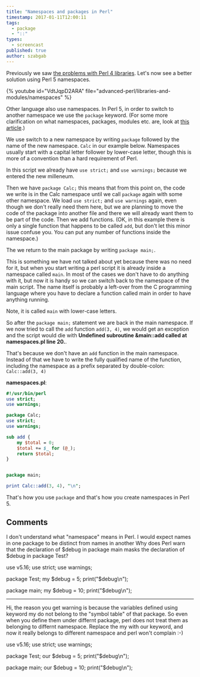 ```yaml
---
title: "Namespaces and packages in Perl"
timestamp: 2017-01-11T12:00:11
tags:
  - package
  - "::"
types:
  - screencast
published: true
author: szabgab
---
```



Previously we saw [the problems with Perl 4 libraries](/the-problem-with-libraries). Let's now
see a better solution using Perl 5 namespaces.


{% youtube id="VdtJqpD2ARA" file="advanced-perl/libraries-and-modules/namespaces" %}

Other language also use namespaces. In Perl 5, in order to switch to another namespace we use the
`package` keyword. (For some more clarification on what namespaces, packages, modules etc. are,
look at [this article](/packages-modules-and-namespace-in-perl).)

We use switch to a new namespace by writing `package` followed by the name of the new namespace.
`Calc` in our example below. Namespaces usually start with a capital letter follower by lower-case letter,
though this is more of a convention than a hard requirement of Perl.

In this script we already have `use strict;` and `use warnings;` because we entered the new milleneum.

Then we have `package Calc;` this means that from this point on, the code we write is in the Calc namespace
until we call `package` again with some other namespace. We load `use strict;` and `use warnings`
again, even though we don't really need them here, but we are planning to move the code of the package into another
file and there we will already want them to be part of the code. Then we add functions. (OK, in this example there
is only a single function that happens to be called `add`, but don't let this minor issue confuse you. You can put
any number of functions inside the namespace.)

The we return to the main package by writing `package main;`.

This is something we have not talked about yet because there was no need for it, but when you start writing a perl
script it is already inside a namespace called `main`. In most of the cases we don't have to do anything with
it, but now it is handy so we can switch back to the namespace of the main script. The name itself is probably a left-over
from the C programming language where you have to declare a function called main in order to have anything running.

Note, it is called `main` with lower-case letters.

So after the `package main;` statement we are back in the main namespace. If we now tried to call the `add`
function `add(3, 4)`, we would get an exception and the script would die with 
**Undefined subroutine &main::add called  at namespaces.pl line 20.**.

That's because we don't have an `add` function in the main namespace. Instead of that we have to write the
fully qualified name of the function, including the namespace as a prefix separated by double-colon:
`Calc::add(3, 4)`

**namespaces.pl**:

```perl
#!/usr/bin/perl
use strict;
use warnings;

package Calc;
use strict;
use warnings;

sub add {
    my $total = 0;
    $total += $_ for (@_);
    return $total;
}


package main;

print Calc::add(3, 4), "\n";
```

That's how you use `package` and that's how you create namespaces in Perl 5.

## Comments

I don't understand what "namespace" means in Perl. I would expect names in one package to be distinct from names in another Why does Perl warn that the declaration of $debug in package main masks the declaration of $debug in package Test?


use v5.16;
use strict;
use warnings;

package Test;
my $debug = 5;
print("$debug\n");

package main;
my $debug = 10;
print("$debug\n");

---

Hi, the reason you get warning is because the variables defined using keyword my do not belong to the "symbol table" of that package. So even when you define them under differnt package, perl does not treat them as belonging to differnt namespace. Replace the my with our keyword, and now it really belongs to different namespace and perl won't complain :-)

use v5.16;
use strict;
use warnings;

package Test;
our $debug = 5;
print("$debug\n");

package main;
our $debug = 10;
print("$debug\n");
